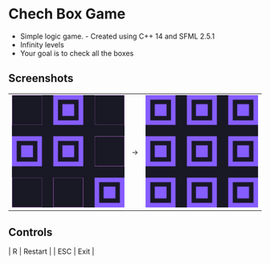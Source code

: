 # Chech Box Game

- Simple logic game. - Created using C++ 14 and SFML 2.5.1
- Infinity levels
- Your goal is to check all the boxes

## Screenshots
| | | |
| ------ | ------ | ------ |
| ![Photo](https://github.com/Clwmm/CheckBox_Game/blob/master/CheckBox/res/1.png) | -> | ![Photo](https://github.com/Clwmm/CheckBox_Game/blob/master/CheckBox/res/2.png) |

## Controls
| R | Restart |
| ESC | Exit |
